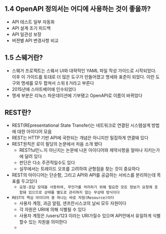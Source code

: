 ## 1.4 OpenAPI 정의서는 어디에 사용하는 것이 좋을까?

- API 테스트 일부 자동화
- API 설계 조기 피드백
- API 일관성 보장
- 버젼별 API 변경사항 비교

## 1.5 스웨거란?

- 스웨거 프로젝트는 스웨서 UI와 대략적인 YAML 파일 작성 가이드로 시작되었다. 이후 이 가이드를 토대로 더 많은 도구가 만들어졌고 명세와 표준이 되었다. 이런 도구와 명세를 모두 합쳐서 스워ㅔ거라고 부른다
- 2015년에 스마트베어에 인수되었다
- 명세 부분은 리눅스 파운데이션에 기부됐고 OpenAPI로 이름이 바뀌었다

## REST란?

- REST(REpresentational State Transfer)는 네트워크로 연결된 시스템설계 방법에 대한 아이디어 모음
- REST는 HTTP 기반 API에 국한되는 개념은 아니지만 밀접하게 연결돼 있다
- REST원칙은 로이 필딩의 논문에서 처음 소개 됐다
    - RESTful인ㄴ지 아닌지는 논문에 나온 아이디어와 제약사항을 얼마나 지키는가에 달려 있다
    - 판단은 다소 주관적일수도 있다
    - 실무에서는 트레이드 오프를 고려하여 균형점을 찾는 것이 중요하다
- REST의 아이디어는 단순함, 그리고 API와 API를 공급하는 서비스를 분리하는데 목표를 두고있다
    - `요청-응답 모데을 사용하여, 무언가를 처리하기 위해 필요한 모든 정보가 요청에 포함돼 있으므로 상태를 별도로 관리하지 않는 무상태 방식이다`
- `REST의 핵심 아이디어 중 하나는 바로 자원(Resource)이다`
    - 사용자 계정, 과금 알림, 샌프란시스코의 날씨 모두 자원이다
    - 각 자원은 URI에 의해 식별될 수 있다
    - 사용자 계정은 /users/123 이라는 URI가질수 있으며 API안에서 유일하게 식별할수 있는 자원을 의미한다
    - 